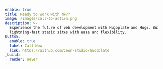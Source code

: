```yaml
---
enable: true
title: Ready to work with me??
image: /images/call-to-action.png
description: >-
  Experience the future of web development with Hugoplate and Hugo. Build
  lightning-fast static sites with ease and flexibility.
button:
  enable: true
  label: Call Now
  link: https://github.com/zeon-studio/hugoplate
_build:
  render: never
---
```

